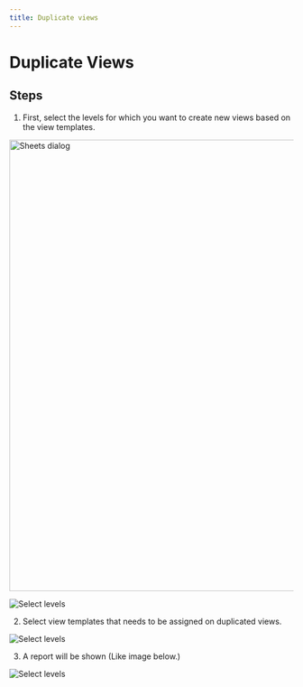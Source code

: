 ```yaml
---
title: Duplicate views
---
```


# Duplicate Views

## Steps
1. First, select the levels for which you want to create new views based on the view templates.

<img src="https://pars-bim.github.io/docs/Assets/Select-levels.jpg" alt="Sheets dialog" width="800">

![Select levels](https://pars-bim.github.io/docs/Assets/Select-levels.jpg)

2. Select view templates that needs to be assigned on duplicated views.

![Select levels](https://pars-bim.github.io/docs/Assets/Select-view-templates.jpg)

3. A report will be shown (Like image below.)

![Select levels](https://pars-bim.github.io/docs/Assets/Views-created.jpg)


